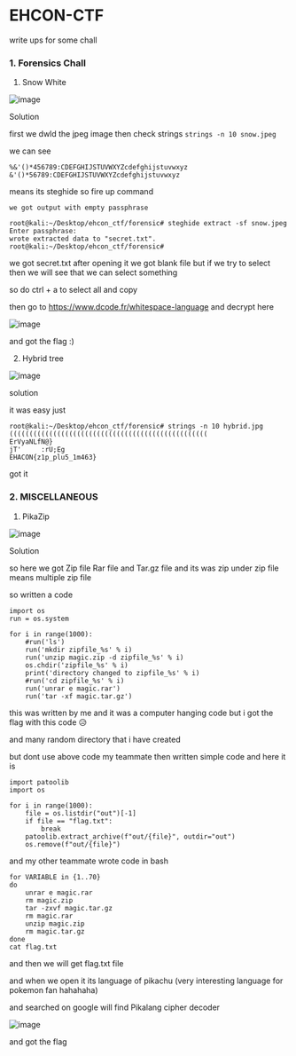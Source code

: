 # EHCON-CTF
write ups for some chall

### 1. Forensics Chall

1. Snow White

![image](https://user-images.githubusercontent.com/69809386/140953856-d37333a2-3bfa-454c-9e9b-1d101544f0bc.png)

Solution

first we dwld the jpeg image then check strings 
``` strings -n 10 snow.jpeg ```

we can see 
```
%&'()*456789:CDEFGHIJSTUVWXYZcdefghijstuvwxyz
&'()*56789:CDEFGHIJSTUVWXYZcdefghijstuvwxyz
```
means its steghide so fire up command

``` steghide extract -sf snow.jpeg
we got output with empty passphrase 

root@kali:~/Desktop/ehcon_ctf/forensic# steghide extract -sf snow.jpeg 
Enter passphrase: 
wrote extracted data to "secret.txt".
root@kali:~/Desktop/ehcon_ctf/forensic# 

```
we got secret.txt  after opening it we got blank file but if we try to select then we will see that we can select something 

so do ctrl + a  to select all  and copy 

then go to https://www.dcode.fr/whitespace-language   and decrypt here 

![image](https://user-images.githubusercontent.com/69809386/140957754-0b349b9b-5fb0-4b4e-87ce-6b0f85abfdc1.png)

and got the flag :)

2. Hybrid tree 

![image](https://user-images.githubusercontent.com/69809386/140959787-b159e305-e9de-41bd-97c0-92676622278a.png)

solution 

it was easy just 
```
root@kali:~/Desktop/ehcon_ctf/forensic# strings -n 10 hybrid.jpg 
((((((((((((((((((((((((((((((((((((((((((((((((((
ErVyaNLfN@}
jT'     :rU;Eg
EHACON{z1p_plu5_1m463}
```
got it 

### 2. MISCELLANEOUS

1. PikaZip

![image](https://user-images.githubusercontent.com/69809386/140960620-bc24e845-5521-46ed-aa79-7292624ac7dc.png)

Solution 

so here we got Zip file Rar file and Tar.gz file and its was zip under zip file means multiple zip file 

so written a code 
```
import os
run = os.system

for i in range(1000):
    #run('ls')
    run('mkdir zipfile_%s' % i)
    run('unzip magic.zip -d zipfile_%s' % i)
    os.chdir('zipfile_%s' % i)
    print('directory changed to zipfile_%s' % i)
    #run('cd zipfile_%s' % i)
    run('unrar e magic.rar')
    run('tar -xf magic.tar.gz')
```
this was written by me and it was a computer hanging code but i got the flag with this code 😥 

and many random directory that i have created 

but dont use above code my teammate then written simple code and here it is
```
import patoolib
import os

for i in range(1000):
    file = os.listdir("out")[-1]
    if file == "flag.txt":
        break
    patoolib.extract_archive(f"out/{file}", outdir="out")
    os.remove(f"out/{file}")
```
and my other teammate wrote code in bash
```
for VARIABLE in {1..70}
do
    unrar e magic.rar
    rm magic.zip
    tar -zxvf magic.tar.gz
    rm magic.rar
    unzip magic.zip
    rm magic.tar.gz
done
cat flag.txt
```
and then we will get flag.txt file

and when we open it its language of pikachu (very interesting language for pokemon fan hahahaha)

and searched on google will find Pikalang cipher decoder

![image](https://user-images.githubusercontent.com/69809386/140962990-93c5aaa1-341b-4b4d-9f42-897429cc51dc.png)

and got the flag 





